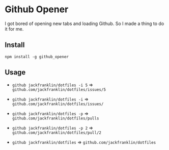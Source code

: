 # Github Opener

I got bored of opening new tabs and loading Github. So I made a thing to do it for me.

## Install

`npm install -g github_opener`

## Usage

- `github jackfranklin/dotfiles -i 5` => `github.com/jackfranklin/dotfiles/issues/5`
 
- `github jackfranklin/dotfiles -i` => `github.com/jackfranklin/dotfiles/issues/`

- `github jackfranklin/dotfiles -p` => `github.com/jackfranklin/dotfiles/pulls`

- `github jackfranklin/dotfiles -p 2` => `github.com/jackfranklin/dotfiles/pull/2`

- `github jackfranklin/dotfiles` => `github.com/jackfranklin/dotfiles`
